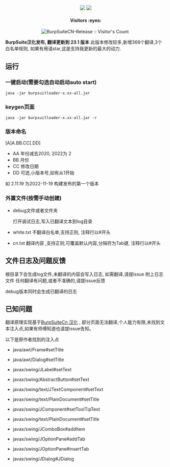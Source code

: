  


<p align="center">
<a href="https://github.com/Leon406/BurpSuiteCN-Release/releases/latest"><img src="https://img.shields.io/github/release/Leon406/BurpSuiteCN-Release.svg"/></a>
<img src="https://img.shields.io/github/downloads/Leon406/BurpSuiteCN-Release/total"/>
</p>

<h4 align="center">Visitors :eyes:</h4>

<p align="center"><img src="https://profile-counter.glitch.me/Leon406_BurpSuiteCN-Release/count.svg" alt="BurpSuiteCN-Release :: Visitor's Count" />
 <img width=0 height=0 src="https://profile-counter.glitch.me/Leon406/count.svg" alt="Leon406:: Visitor's Count" />

</p>
 
 
 **BurpSuite汉化发布, 翻译更新到 23.1 版本**
 此版本修改较多,新增368个翻译,3个白名单规则, 如果有用请star,这是支持我更新的最大的动力.



## 运行

### 一键启动(需要勾选自动启动auto start)

```
java -jar burpsuitloader-x.xx-all.jar
```

### keygen页面

```
java -jar burpsuitloader-x.xx-all.jar -r
```

### 版本命名

[A]A.BB.CC[.DD]

- AA  年份减去2020, 2022为 2
- BB 月份
- CC 修改日期
- DD 可选,小版本号,如有从1开始



如 2.11.19 为2022-11-19 构建发布的第一个版本



### 外置文件(按需手动创建)

- debug文件或者文件夹  

  打开调试日志,写入已翻译文本到log目录

- white.txt   不翻译白名单,支持正则, 注释行以#开头

- cn.txt   翻译内容 ,支持正则,可覆盖默认内容,分隔符为Tab键, 注释行以#开头


## 文件日志及问题反馈

根目录下会生成log文件,未翻译的内容会写入日志, 如需翻译,请提issue 附上日志文件
任何翻译有问题,或者不准确的,请提issue反馈

debug版本同时会生成已翻译的日志



## 已知问题

翻译原理实现基于[BurpSuiteCn 汉化](https://github.com/funkyoummp/BurpSuiteCn) , 部分页面无法翻译,个人能力有限,未找到文本注入点,如果有师傅知道也请提issue告知。

以下是原作者找到的注入点

- java/awt/Frame#setTitle

- java/awt/Dialog#setTitle

- javax/swing/JLabel#setText

- javax/swing/AbstractButton#setText

- javax/swing/text/JTextComponent#setText

- javax/swing/text/PlainDocument#setTitle

- javax/swing/JComponent#setToolTipText

- javax/swing/text/PlainDocument#setTitle

- javax/swing/JComboBox#addItem

- javax/swing/JOptionPane#addTab

- javax/swing/JOptionPane#insertTab

- javax/swing/JDialog#JDialog

  
